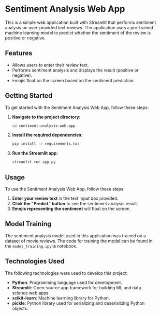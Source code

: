 # Sentiment Analysis Web App

This is a simple web application built with Streamlit that performs sentiment analysis on user-provided text reviews. The application uses a pre-trained machine learning model to predict whether the sentiment of the review is positive or negative.

## Features

- Allows users to enter their review text.
- Performs sentiment analysis and displays the result (positive or negative).
- Emojis float on the screen based on the sentiment prediction.

## Getting Started

To get started with the Sentiment Analysis Web App, follow these steps:

1. **Navigate to the project directory:**
    ```bash
    cd sentiment-analysis-web-app
    ```

2. **Install the required dependencies:**
    ```bash
    pip install -r requirements.txt
    ```

3. **Run the Streamlit app:**
    ```bash
    streamlit run app.py
    ```

## Usage

To use the Sentiment Analysis Web App, follow these steps:

1. **Enter your review text** in the text input box provided.
2. **Click the "Predict" button** to see the sentiment analysis result.
3. **Emojis representing the sentiment** will float on the screen.

## Model Training

The sentiment analysis model used in this application was trained on a dataset of movie reviews. The code for training the model can be found in the `model_training.ipynb` notebook.

## Technologies Used

The following technologies were used to develop this project:

- **Python**: Programming language used for development.
- **Streamlit**: Open-source app framework for building ML and data science web apps.
- **scikit-learn**: Machine learning library for Python.
- **pickle**: Python library used for serializing and deserializing Python objects.
